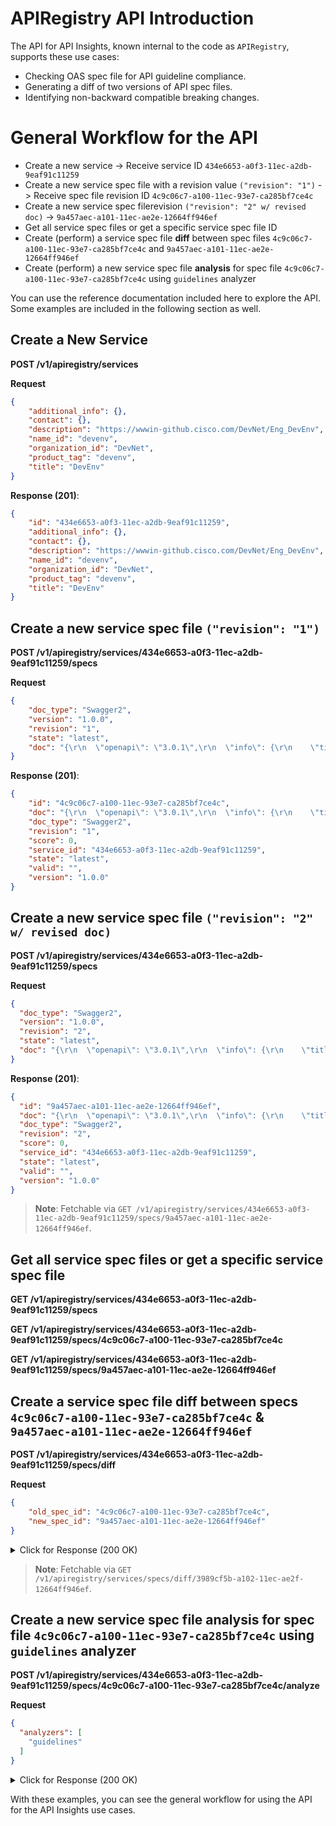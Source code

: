 # APIRegistry API Introduction 

The API for API Insights, known internal to the code as `APIRegistry`, supports these use cases:
* Checking OAS spec file for API guideline compliance. 
* Generating a diff of two versions of API spec files.
* Identifying non-backward compatible breaking changes.

# General Workflow for the API

- Create a new service -> Receive service ID `434e6653-a0f3-11ec-a2db-9eaf91c11259`
- Create a new service spec file with a revision value `("revision": "1")` -> Receive spec file revision ID `4c9c06c7-a100-11ec-93e7-ca285bf7ce4c`
- Create a new service spec filerevision `("revision": "2" w/ revised doc)` -> `9a457aec-a101-11ec-ae2e-12664ff946ef`
- Get all service spec files or get a specific service spec file ID
- Create (perform) a service spec file **diff** between spec files `4c9c06c7-a100-11ec-93e7-ca285bf7ce4c` and `9a457aec-a101-11ec-ae2e-12664ff946ef`
- Create (perform) a new service spec file **analysis** for spec file `4c9c06c7-a100-11ec-93e7-ca285bf7ce4c` using `guidelines` analyzer

You can use the reference documentation included here to explore the API. Some examples are included in the following section as well.

## Create a New Service

**POST /v1/apiregistry/services**

**Request**
```json
{
    "additional_info": {},
    "contact": {},
    "description": "https://wwwin-github.cisco.com/DevNet/Eng_DevEnv",
    "name_id": "devenv",
    "organization_id": "DevNet",
    "product_tag": "devenv",
    "title": "DevEnv"
}
```
**Response (201)**:
```json
{
    "id": "434e6653-a0f3-11ec-a2db-9eaf91c11259",
    "additional_info": {},
    "contact": {},
    "description": "https://wwwin-github.cisco.com/DevNet/Eng_DevEnv",
    "name_id": "devenv",
    "organization_id": "DevNet",
    "product_tag": "devenv",
    "title": "DevEnv"
}
```

## Create a new service spec file `("revision": "1")`

**POST /v1/apiregistry/services/434e6653-a0f3-11ec-a2db-9eaf91c11259/specs**

**Request**
```json
{
    "doc_type": "Swagger2",
    "version": "1.0.0",
    "revision": "1",
    "state": "latest",
    "doc": "{\r\n  \"openapi\": \"3.0.1\",\r\n  \"info\": {\r\n    \"title\": \"User Service\",\r\n    \"version\": \"1.0.0\"\r\n  },\r\n  \"paths\": {\r\n    \"\/users\": {\r\n      \"post\": {\r\n        \"requestBody\": {\r\n          \"content\": {\r\n            \"application\/json\": {\r\n              \"schema\": {\r\n                \"properties\": {\r\n                  \"name\": {\r\n                    \"type\": \"string\"\r\n                  }\r\n                },\r\n                \"required\": [\r\n                  \"name\"\r\n                ],\r\n                \"type\": \"object\"\r\n              }\r\n            }\r\n          },\r\n          \"required\": true\r\n        },\r\n        \"responses\": {\r\n          \"201\": {\r\n            \"description\": \"Created\",\r\n            \"content\": {\r\n              \"application\/json\": {\r\n                \"schema\": {\r\n                  \"properties\": {\r\n                    \"id\": {\r\n                      \"type\": \"string\"\r\n                    }\r\n                  },\r\n                  \"required\": [\r\n                    \"id\"\r\n                  ],\r\n                  \"type\": \"object\"\r\n                }\r\n              }\r\n            }\r\n          }\r\n        }\r\n      }\r\n    },\r\n    \"\/users\/{userId}\": {\r\n      \"get\": {\r\n        \"parameters\": [\r\n          {\r\n            \"name\": \"userId\",\r\n            \"in\": \"path\",\r\n            \"required\": true,\r\n            \"schema\": {\r\n              \"type\": \"string\"\r\n            }\r\n          }\r\n        ],\r\n        \"responses\": {\r\n          \"200\": {\r\n            \"description\": \"The user\",\r\n            \"content\": {\r\n              \"application\/json\": {\r\n                \"schema\": {\r\n                  \"properties\": {\r\n                    \"name\": {\r\n                      \"type\": \"string\"\r\n                    }\r\n                  },\r\n                  \"required\": [\r\n                    \"name\"\r\n                  ],\r\n                  \"type\": \"object\"\r\n                }\r\n              }\r\n            }\r\n          }\r\n        }\r\n      }\r\n    }\r\n  }\r\n}"
}
```
**Response (201)**:
```json
{
    "id": "4c9c06c7-a100-11ec-93e7-ca285bf7ce4c",
    "doc": "{\r\n  \"openapi\": \"3.0.1\",\r\n  \"info\": {\r\n    \"title\": \"User Service\",\r\n    \"version\": \"1.0.0\"\r\n  },\r\n  \"paths\": {\r\n    \"/users\": {\r\n      \"post\": {\r\n        \"requestBody\": {\r\n          \"content\": {\r\n            \"application/json\": {\r\n              \"schema\": {\r\n                \"properties\": {\r\n                  \"name\": {\r\n                    \"type\": \"string\"\r\n                  }\r\n                },\r\n                \"required\": [\r\n                  \"name\"\r\n                ],\r\n                \"type\": \"object\"\r\n              }\r\n            }\r\n          },\r\n          \"required\": true\r\n        },\r\n        \"responses\": {\r\n          \"201\": {\r\n            \"description\": \"Created\",\r\n            \"content\": {\r\n              \"application/json\": {\r\n                \"schema\": {\r\n                  \"properties\": {\r\n                    \"id\": {\r\n                      \"type\": \"string\"\r\n                    }\r\n                  },\r\n                  \"required\": [\r\n                    \"id\"\r\n                  ],\r\n                  \"type\": \"object\"\r\n                }\r\n              }\r\n            }\r\n          }\r\n        }\r\n      }\r\n    },\r\n    \"/users/{userId}\": {\r\n      \"get\": {\r\n        \"parameters\": [\r\n          {\r\n            \"name\": \"userId\",\r\n            \"in\": \"path\",\r\n            \"required\": true,\r\n            \"schema\": {\r\n              \"type\": \"string\"\r\n            }\r\n          }\r\n        ],\r\n        \"responses\": {\r\n          \"200\": {\r\n            \"description\": \"The user\",\r\n            \"content\": {\r\n              \"application/json\": {\r\n                \"schema\": {\r\n                  \"properties\": {\r\n                    \"name\": {\r\n                      \"type\": \"string\"\r\n                    }\r\n                  },\r\n                  \"required\": [\r\n                    \"name\"\r\n                  ],\r\n                  \"type\": \"object\"\r\n                }\r\n              }\r\n            }\r\n          }\r\n        }\r\n      }\r\n    }\r\n  }\r\n}",
    "doc_type": "Swagger2",
    "revision": "1",
    "score": 0,
    "service_id": "434e6653-a0f3-11ec-a2db-9eaf91c11259",
    "state": "latest",
    "valid": "",
    "version": "1.0.0"
}
```

## Create a new service spec file `("revision": "2" w/ revised doc)`

**POST /v1/apiregistry/services/434e6653-a0f3-11ec-a2db-9eaf91c11259/specs**

**Request**
```json
{
  "doc_type": "Swagger2",
  "version": "1.0.0",
  "revision": "2",
  "state": "latest",
  "doc": "{\r\n  \"openapi\": \"3.0.1\",\r\n  \"info\": {\r\n    \"title\": \"User Service\",\r\n    \"version\": \"1.0.0\"\r\n  },\r\n  \"paths\": {\r\n    \"\/users\": {\r\n      \"post\": {\r\n        \"requestBody\": {\r\n          \"content\": {\r\n            \"application\/json\": {\r\n              \"schema\": {\r\n                \"properties\": {\r\n                  \"name\": {\r\n                    \"type\": \"string\"\r\n                  }\r\n                },\r\n                \"required\": [\r\n                  \"name\"\r\n                ],\r\n                \"type\": \"object\"\r\n              }\r\n            }\r\n          },\r\n          \"required\": true\r\n        },\r\n        \"responses\": {\r\n          \"201\": {\r\n            \"description\": \"Created\",\r\n            \"content\": {\r\n              \"application\/json\": {\r\n                \"schema\": {\r\n                  \"properties\": {\r\n                    \"id\": {\r\n                      \"type\": \"string\"\r\n                    }\r\n                  },\r\n                  \"required\": [\r\n                    \"id\"\r\n                  ],\r\n                  \"type\": \"object\"\r\n                }\r\n              }\r\n            }\r\n          }\r\n        }\r\n      }\r\n    }\r\n  }\r\n}"
}
```
**Response (201)**:
```json
{
  "id": "9a457aec-a101-11ec-ae2e-12664ff946ef",
  "doc": "{\r\n  \"openapi\": \"3.0.1\",\r\n  \"info\": {\r\n    \"title\": \"User Service\",\r\n    \"version\": \"1.0.0\"\r\n  },\r\n  \"paths\": {\r\n    \"/users\": {\r\n      \"post\": {\r\n        \"requestBody\": {\r\n          \"content\": {\r\n            \"application/json\": {\r\n              \"schema\": {\r\n                \"properties\": {\r\n                  \"name\": {\r\n                    \"type\": \"string\"\r\n                  }\r\n                },\r\n                \"required\": [\r\n                  \"name\"\r\n                ],\r\n                \"type\": \"object\"\r\n              }\r\n            }\r\n          },\r\n          \"required\": true\r\n        },\r\n        \"responses\": {\r\n          \"201\": {\r\n            \"description\": \"Created\",\r\n            \"content\": {\r\n              \"application/json\": {\r\n                \"schema\": {\r\n                  \"properties\": {\r\n                    \"id\": {\r\n                      \"type\": \"string\"\r\n                    }\r\n                  },\r\n                  \"required\": [\r\n                    \"id\"\r\n                  ],\r\n                  \"type\": \"object\"\r\n                }\r\n              }\r\n            }\r\n          }\r\n        }\r\n      }\r\n    }\r\n  }\r\n}",
  "doc_type": "Swagger2",
  "revision": "2",
  "score": 0,
  "service_id": "434e6653-a0f3-11ec-a2db-9eaf91c11259",
  "state": "latest",
  "valid": "",
  "version": "1.0.0"
}
```

> **Note**: Fetchable via `GET /v1/apiregistry/services/434e6653-a0f3-11ec-a2db-9eaf91c11259/specs/9a457aec-a101-11ec-ae2e-12664ff946ef`.

## Get all service spec files or get a specific service spec file

**GET /v1/apiregistry/services/434e6653-a0f3-11ec-a2db-9eaf91c11259/specs**

**GET /v1/apiregistry/services/434e6653-a0f3-11ec-a2db-9eaf91c11259/specs/4c9c06c7-a100-11ec-93e7-ca285bf7ce4c**

**GET /v1/apiregistry/services/434e6653-a0f3-11ec-a2db-9eaf91c11259/specs/9a457aec-a101-11ec-ae2e-12664ff946ef**

## Create a service spec file diff between specs `4c9c06c7-a100-11ec-93e7-ca285bf7ce4c` & `9a457aec-a101-11ec-ae2e-12664ff946ef`

**POST /v1/apiregistry/services/434e6653-a0f3-11ec-a2db-9eaf91c11259/specs/diff**

**Request**
```json
{
    "old_spec_id": "4c9c06c7-a100-11ec-93e7-ca285bf7ce4c",
    "new_spec_id": "9a457aec-a101-11ec-ae2e-12664ff946ef"
}
```
<details>
<summary> Click for Response (200 OK)</summary>

<pre><code>
{
    "id": "3989cf5b-a102-11ec-ae2f-12664ff946ef",
    "new_spec_id": "9a457aec-a101-11ec-ae2e-12664ff946ef",
    "old_spec_id": "4c9c06c7-a100-11ec-93e7-ca285bf7ce4c",
    "result": {
        "changedElements": [
            null
        ],
        "changedExtensions": null,
        "changedOperations": [],
        "changedSchemas": [],
        "compatible": true,
        "deprecatedEndpoints": [],
        "different": false,
        "incompatible": false,
        "missingEndpoints": [],
        "newEndpoints": [],
        "newSpecOpenApi": {
            "components": null,
            "extensions": null,
            "externalDocs": null,
            "info": {
                "contact": null,
                "description": null,
                "extensions": null,
                "license": null,
                "termsOfService": null,
                "title": "User Service",
                "version": "1.0.0"
            },
            "openapi": "3.0.1",
            "paths": {
                "/users": {
                    "$ref": null,
                    "delete": null,
                    "description": null,
                    "extensions": null,
                    "get": null,
                    "head": null,
                    "options": null,
                    "parameters": null,
                    "patch": null,
                    "post": {
                        "callbacks": null,
                        "deprecated": null,
                        "description": null,
                        "extensions": null,
                        "externalDocs": null,
                        "operationId": null,
                        "parameters": null,
                        "requestBody": {
                            "$ref": null,
                            "content": {
                                "application/json": {
                                    "encoding": null,
                                    "example": null,
                                    "exampleSetFlag": false,
                                    "examples": null,
                                    "extensions": null,
                                    "schema": {
                                        "$ref": null,
                                        "additionalProperties": null,
                                        "default": null,
                                        "deprecated": null,
                                        "description": null,
                                        "discriminator": null,
                                        "enum": null,
                                        "example": null,
                                        "exampleSetFlag": false,
                                        "exclusiveMaximum": null,
                                        "exclusiveMinimum": null,
                                        "extensions": null,
                                        "externalDocs": null,
                                        "format": null,
                                        "maxItems": null,
                                        "maxLength": null,
                                        "maxProperties": null,
                                        "maximum": null,
                                        "minItems": null,
                                        "minLength": null,
                                        "minProperties": null,
                                        "minimum": null,
                                        "multipleOf": null,
                                        "not": null,
                                        "nullable": null,
                                        "pattern": null,
                                        "properties": {
                                            "name": {
                                                "$ref": null,
                                                "additionalProperties": null,
                                                "default": null,
                                                "deprecated": null,
                                                "description": null,
                                                "discriminator": null,
                                                "enum": null,
                                                "example": null,
                                                "exampleSetFlag": false,
                                                "exclusiveMaximum": null,
                                                "exclusiveMinimum": null,
                                                "extensions": null,
                                                "externalDocs": null,
                                                "format": null,
                                                "maxItems": null,
                                                "maxLength": null,
                                                "maxProperties": null,
                                                "maximum": null,
                                                "minItems": null,
                                                "minLength": null,
                                                "minProperties": null,
                                                "minimum": null,
                                                "multipleOf": null,
                                                "not": null,
                                                "nullable": null,
                                                "pattern": null,
                                                "properties": null,
                                                "readOnly": null,
                                                "required": null,
                                                "title": null,
                                                "type": "string",
                                                "uniqueItems": null,
                                                "writeOnly": null,
                                                "xml": null
                                            }
                                        },
                                        "readOnly": null,
                                        "required": [
                                            "name"
                                        ],
                                        "title": null,
                                        "type": "object",
                                        "uniqueItems": null,
                                        "writeOnly": null,
                                        "xml": null
                                    }
                                }
                            },
                            "description": null,
                            "extensions": null,
                            "required": true
                        },
                        "responses": {
                            "201": {
                                "$ref": null,
                                "content": {
                                    "application/json": {
                                        "encoding": null,
                                        "example": null,
                                        "exampleSetFlag": false,
                                        "examples": null,
                                        "extensions": null,
                                        "schema": {
                                            "$ref": null,
                                            "additionalProperties": null,
                                            "default": null,
                                            "deprecated": null,
                                            "description": null,
                                            "discriminator": null,
                                            "enum": null,
                                            "example": null,
                                            "exampleSetFlag": false,
                                            "exclusiveMaximum": null,
                                            "exclusiveMinimum": null,
                                            "extensions": null,
                                            "externalDocs": null,
                                            "format": null,
                                            "maxItems": null,
                                            "maxLength": null,
                                            "maxProperties": null,
                                            "maximum": null,
                                            "minItems": null,
                                            "minLength": null,
                                            "minProperties": null,
                                            "minimum": null,
                                            "multipleOf": null,
                                            "not": null,
                                            "nullable": null,
                                            "pattern": null,
                                            "properties": {
                                                "id": {
                                                    "$ref": null,
                                                    "additionalProperties": null,
                                                    "default": null,
                                                    "deprecated": null,
                                                    "description": null,
                                                    "discriminator": null,
                                                    "enum": null,
                                                    "example": null,
                                                    "exampleSetFlag": false,
                                                    "exclusiveMaximum": null,
                                                    "exclusiveMinimum": null,
                                                    "extensions": null,
                                                    "externalDocs": null,
                                                    "format": null,
                                                    "maxItems": null,
                                                    "maxLength": null,
                                                    "maxProperties": null,
                                                    "maximum": null,
                                                    "minItems": null,
                                                    "minLength": null,
                                                    "minProperties": null,
                                                    "minimum": null,
                                                    "multipleOf": null,
                                                    "not": null,
                                                    "nullable": null,
                                                    "pattern": null,
                                                    "properties": null,
                                                    "readOnly": null,
                                                    "required": null,
                                                    "title": null,
                                                    "type": "string",
                                                    "uniqueItems": null,
                                                    "writeOnly": null,
                                                    "xml": null
                                                }
                                            },
                                            "readOnly": null,
                                            "required": [
                                                "id"
                                            ],
                                            "title": null,
                                            "type": "object",
                                            "uniqueItems": null,
                                            "writeOnly": null,
                                            "xml": null
                                        }
                                    }
                                },
                                "description": "Created",
                                "extensions": null,
                                "headers": null,
                                "links": null
                            }
                        },
                        "security": null,
                        "servers": null,
                        "summary": null,
                        "tags": null
                    },
                    "put": null,
                    "servers": null,
                    "summary": null,
                    "trace": null
                },
                "/users/{userId}": {
                    "$ref": null,
                    "delete": null,
                    "description": null,
                    "extensions": null,
                    "get": {
                        "callbacks": null,
                        "deprecated": null,
                        "description": null,
                        "extensions": null,
                        "externalDocs": null,
                        "operationId": null,
                        "parameters": [],
                        "requestBody": null,
                        "responses": {
                            "200": {
                                "$ref": null,
                                "content": {
                                    "application/json": {
                                        "encoding": null,
                                        "example": null,
                                        "exampleSetFlag": false,
                                        "examples": null,
                                        "extensions": null,
                                        "schema": {
                                            "$ref": null,
                                            "additionalProperties": null,
                                            "default": null,
                                            "deprecated": null,
                                            "description": null,
                                            "discriminator": null,
                                            "enum": null,
                                            "example": null,
                                            "exampleSetFlag": false,
                                            "exclusiveMaximum": null,
                                            "exclusiveMinimum": null,
                                            "extensions": null,
                                            "externalDocs": null,
                                            "format": null,
                                            "maxItems": null,
                                            "maxLength": null,
                                            "maxProperties": null,
                                            "maximum": null,
                                            "minItems": null,
                                            "minLength": null,
                                            "minProperties": null,
                                            "minimum": null,
                                            "multipleOf": null,
                                            "not": null,
                                            "nullable": null,
                                            "pattern": null,
                                            "properties": {
                                                "name": {
                                                    "$ref": null,
                                                    "additionalProperties": null,
                                                    "default": null,
                                                    "deprecated": null,
                                                    "description": null,
                                                    "discriminator": null,
                                                    "enum": null,
                                                    "example": null,
                                                    "exampleSetFlag": false,
                                                    "exclusiveMaximum": null,
                                                    "exclusiveMinimum": null,
                                                    "extensions": null,
                                                    "externalDocs": null,
                                                    "format": null,
                                                    "maxItems": null,
                                                    "maxLength": null,
                                                    "maxProperties": null,
                                                    "maximum": null,
                                                    "minItems": null,
                                                    "minLength": null,
                                                    "minProperties": null,
                                                    "minimum": null,
                                                    "multipleOf": null,
                                                    "not": null,
                                                    "nullable": null,
                                                    "pattern": null,
                                                    "properties": null,
                                                    "readOnly": null,
                                                    "required": null,
                                                    "title": null,
                                                    "type": "string",
                                                    "uniqueItems": null,
                                                    "writeOnly": null,
                                                    "xml": null
                                                }
                                            },
                                            "readOnly": null,
                                            "required": [
                                                "name"
                                            ],
                                            "title": null,
                                            "type": "object",
                                            "uniqueItems": null,
                                            "writeOnly": null,
                                            "xml": null
                                        }
                                    }
                                },
                                "description": "The user",
                                "extensions": null,
                                "headers": null,
                                "links": null
                            }
                        },
                        "security": null,
                        "servers": null,
                        "summary": null,
                        "tags": null
                    },
                    "head": null,
                    "options": null,
                    "parameters": null,
                    "patch": null,
                    "post": null,
                    "put": null,
                    "servers": null,
                    "summary": null,
                    "trace": null
                }
            },
            "security": null,
            "servers": [
                {
                    "description": null,
                    "extensions": null,
                    "url": "/",
                    "variables": null
                }
            ],
            "tags": null
        },
        "oldSpecOpenApi": {
            "components": null,
            "extensions": null,
            "externalDocs": null,
            "info": {
                "contact": null,
                "description": null,
                "extensions": null,
                "license": null,
                "termsOfService": null,
                "title": "User Service",
                "version": "1.0.0"
            },
            "openapi": "3.0.1",
            "paths": {
                "/users": {
                    "$ref": null,
                    "delete": null,
                    "description": null,
                    "extensions": null,
                    "get": null,
                    "head": null,
                    "options": null,
                    "parameters": null,
                    "patch": null,
                    "post": {
                        "callbacks": null,
                        "deprecated": null,
                        "description": null,
                        "extensions": null,
                        "externalDocs": null,
                        "operationId": null,
                        "parameters": null,
                        "requestBody": {
                            "$ref": null,
                            "content": {
                                "application/json": {
                                    "encoding": null,
                                    "example": null,
                                    "exampleSetFlag": false,
                                    "examples": null,
                                    "extensions": null,
                                    "schema": {
                                        "$ref": null,
                                        "additionalProperties": null,
                                        "default": null,
                                        "deprecated": null,
                                        "description": null,
                                        "discriminator": null,
                                        "enum": null,
                                        "example": null,
                                        "exampleSetFlag": false,
                                        "exclusiveMaximum": null,
                                        "exclusiveMinimum": null,
                                        "extensions": null,
                                        "externalDocs": null,
                                        "format": null,
                                        "maxItems": null,
                                        "maxLength": null,
                                        "maxProperties": null,
                                        "maximum": null,
                                        "minItems": null,
                                        "minLength": null,
                                        "minProperties": null,
                                        "minimum": null,
                                        "multipleOf": null,
                                        "not": null,
                                        "nullable": null,
                                        "pattern": null,
                                        "properties": {
                                            "name": {
                                                "$ref": null,
                                                "additionalProperties": null,
                                                "default": null,
                                                "deprecated": null,
                                                "description": null,
                                                "discriminator": null,
                                                "enum": null,
                                                "example": null,
                                                "exampleSetFlag": false,
                                                "exclusiveMaximum": null,
                                                "exclusiveMinimum": null,
                                                "extensions": null,
                                                "externalDocs": null,
                                                "format": null,
                                                "maxItems": null,
                                                "maxLength": null,
                                                "maxProperties": null,
                                                "maximum": null,
                                                "minItems": null,
                                                "minLength": null,
                                                "minProperties": null,
                                                "minimum": null,
                                                "multipleOf": null,
                                                "not": null,
                                                "nullable": null,
                                                "pattern": null,
                                                "properties": null,
                                                "readOnly": null,
                                                "required": null,
                                                "title": null,
                                                "type": "string",
                                                "uniqueItems": null,
                                                "writeOnly": null,
                                                "xml": null
                                            }
                                        },
                                        "readOnly": null,
                                        "required": [
                                            "name"
                                        ],
                                        "title": null,
                                        "type": "object",
                                        "uniqueItems": null,
                                        "writeOnly": null,
                                        "xml": null
                                    }
                                }
                            },
                            "description": null,
                            "extensions": null,
                            "required": true
                        },
                        "responses": {
                            "201": {
                                "$ref": null,
                                "content": {
                                    "application/json": {
                                        "encoding": null,
                                        "example": null,
                                        "exampleSetFlag": false,
                                        "examples": null,
                                        "extensions": null,
                                        "schema": {
                                            "$ref": null,
                                            "additionalProperties": null,
                                            "default": null,
                                            "deprecated": null,
                                            "description": null,
                                            "discriminator": null,
                                            "enum": null,
                                            "example": null,
                                            "exampleSetFlag": false,
                                            "exclusiveMaximum": null,
                                            "exclusiveMinimum": null,
                                            "extensions": null,
                                            "externalDocs": null,
                                            "format": null,
                                            "maxItems": null,
                                            "maxLength": null,
                                            "maxProperties": null,
                                            "maximum": null,
                                            "minItems": null,
                                            "minLength": null,
                                            "minProperties": null,
                                            "minimum": null,
                                            "multipleOf": null,
                                            "not": null,
                                            "nullable": null,
                                            "pattern": null,
                                            "properties": {
                                                "id": {
                                                    "$ref": null,
                                                    "additionalProperties": null,
                                                    "default": null,
                                                    "deprecated": null,
                                                    "description": null,
                                                    "discriminator": null,
                                                    "enum": null,
                                                    "example": null,
                                                    "exampleSetFlag": false,
                                                    "exclusiveMaximum": null,
                                                    "exclusiveMinimum": null,
                                                    "extensions": null,
                                                    "externalDocs": null,
                                                    "format": null,
                                                    "maxItems": null,
                                                    "maxLength": null,
                                                    "maxProperties": null,
                                                    "maximum": null,
                                                    "minItems": null,
                                                    "minLength": null,
                                                    "minProperties": null,
                                                    "minimum": null,
                                                    "multipleOf": null,
                                                    "not": null,
                                                    "nullable": null,
                                                    "pattern": null,
                                                    "properties": null,
                                                    "readOnly": null,
                                                    "required": null,
                                                    "title": null,
                                                    "type": "string",
                                                    "uniqueItems": null,
                                                    "writeOnly": null,
                                                    "xml": null
                                                }
                                            },
                                            "readOnly": null,
                                            "required": [
                                                "id"
                                            ],
                                            "title": null,
                                            "type": "object",
                                            "uniqueItems": null,
                                            "writeOnly": null,
                                            "xml": null
                                        }
                                    }
                                },
                                "description": "Created",
                                "extensions": null,
                                "headers": null,
                                "links": null
                            }
                        },
                        "security": null,
                        "servers": null,
                        "summary": null,
                        "tags": null
                    },
                    "put": null,
                    "servers": null,
                    "summary": null,
                    "trace": null
                },
                "/users/{userId}": {
                    "$ref": null,
                    "delete": null,
                    "description": null,
                    "extensions": null,
                    "get": {
                        "callbacks": null,
                        "deprecated": null,
                        "description": null,
                        "extensions": null,
                        "externalDocs": null,
                        "operationId": null,
                        "parameters": [
                            {
                                "$ref": null,
                                "allowEmptyValue": null,
                                "allowReserved": null,
                                "content": null,
                                "deprecated": null,
                                "description": null,
                                "example": null,
                                "examples": null,
                                "explode": false,
                                "extensions": null,
                                "in": "path",
                                "name": "userId",
                                "required": true,
                                "schema": {
                                    "$ref": null,
                                    "additionalProperties": null,
                                    "default": null,
                                    "deprecated": null,
                                    "description": null,
                                    "discriminator": null,
                                    "enum": null,
                                    "example": null,
                                    "exampleSetFlag": false,
                                    "exclusiveMaximum": null,
                                    "exclusiveMinimum": null,
                                    "extensions": null,
                                    "externalDocs": null,
                                    "format": null,
                                    "maxItems": null,
                                    "maxLength": null,
                                    "maxProperties": null,
                                    "maximum": null,
                                    "minItems": null,
                                    "minLength": null,
                                    "minProperties": null,
                                    "minimum": null,
                                    "multipleOf": null,
                                    "not": null,
                                    "nullable": null,
                                    "pattern": null,
                                    "properties": null,
                                    "readOnly": null,
                                    "required": null,
                                    "title": null,
                                    "type": "string",
                                    "uniqueItems": null,
                                    "writeOnly": null,
                                    "xml": null
                                },
                                "style": "SIMPLE"
                            }
                        ],
                        "requestBody": null,
                        "responses": {
                            "200": {
                                "$ref": null,
                                "content": {
                                    "application/json": {
                                        "encoding": null,
                                        "example": null,
                                        "exampleSetFlag": false,
                                        "examples": null,
                                        "extensions": null,
                                        "schema": {
                                            "$ref": null,
                                            "additionalProperties": null,
                                            "default": null,
                                            "deprecated": null,
                                            "description": null,
                                            "discriminator": null,
                                            "enum": null,
                                            "example": null,
                                            "exampleSetFlag": false,
                                            "exclusiveMaximum": null,
                                            "exclusiveMinimum": null,
                                            "extensions": null,
                                            "externalDocs": null,
                                            "format": null,
                                            "maxItems": null,
                                            "maxLength": null,
                                            "maxProperties": null,
                                            "maximum": null,
                                            "minItems": null,
                                            "minLength": null,
                                            "minProperties": null,
                                            "minimum": null,
                                            "multipleOf": null,
                                            "not": null,
                                            "nullable": null,
                                            "pattern": null,
                                            "properties": {
                                                "name": {
                                                    "$ref": null,
                                                    "additionalProperties": null,
                                                    "default": null,
                                                    "deprecated": null,
                                                    "description": null,
                                                    "discriminator": null,
                                                    "enum": null,
                                                    "example": null,
                                                    "exampleSetFlag": false,
                                                    "exclusiveMaximum": null,
                                                    "exclusiveMinimum": null,
                                                    "extensions": null,
                                                    "externalDocs": null,
                                                    "format": null,
                                                    "maxItems": null,
                                                    "maxLength": null,
                                                    "maxProperties": null,
                                                    "maximum": null,
                                                    "minItems": null,
                                                    "minLength": null,
                                                    "minProperties": null,
                                                    "minimum": null,
                                                    "multipleOf": null,
                                                    "not": null,
                                                    "nullable": null,
                                                    "pattern": null,
                                                    "properties": null,
                                                    "readOnly": null,
                                                    "required": null,
                                                    "title": null,
                                                    "type": "string",
                                                    "uniqueItems": null,
                                                    "writeOnly": null,
                                                    "xml": null
                                                }
                                            },
                                            "readOnly": null,
                                            "required": [
                                                "name"
                                            ],
                                            "title": null,
                                            "type": "object",
                                            "uniqueItems": null,
                                            "writeOnly": null,
                                            "xml": null
                                        }
                                    }
                                },
                                "description": "The user",
                                "extensions": null,
                                "headers": null,
                                "links": null
                            }
                        },
                        "security": null,
                        "servers": null,
                        "summary": null,
                        "tags": null
                    },
                    "head": null,
                    "options": null,
                    "parameters": null,
                    "patch": null,
                    "post": null,
                    "put": null,
                    "servers": null,
                    "summary": null,
                    "trace": null
                }
            },
            "security": null,
            "servers": [
                {
                    "description": null,
                    "extensions": null,
                    "url": "/",
                    "variables": null
                }
            ],
            "tags": null
        },
        "unchanged": true
    },
    "service_id": "434e6653-a0f3-11ec-a2db-9eaf91c11259",
    "status": "Diffed"
}
</code></pre>
</details>

> **Note**: Fetchable via `GET /v1/apiregistry/services/specs/diff/3989cf5b-a102-11ec-ae2f-12664ff946ef`.

## Create a new service spec file analysis for spec file `4c9c06c7-a100-11ec-93e7-ca285bf7ce4c` using `guidelines` analyzer

**POST /v1/apiregistry/services/434e6653-a0f3-11ec-a2db-9eaf91c11259/specs/4c9c06c7-a100-11ec-93e7-ca285bf7ce4c/analyze**

**Request**
```json
{
  "analyzers": [
    "guidelines"
  ]
}
```

<details>
<summary> Click for Response (200 OK) </summary>

<pre><code>
{
    "results": {
        "guidelines": {
            "id": "d99865d5-a106-11ec-8859-52d3a6b0066b",
            "analyzer": "guidelines",
            "result": [
                {
                    "code": "oas3-api-servers",
                    "message": "OpenAPI `servers` must be present and non-empty array.",
                    "path": [],
                    "range": {
                        "end": {
                            "character": 34,
                            "line": 75
                        },
                        "start": {
                            "character": 0,
                            "line": 0
                        }
                    },
                    "severity": 0,
                    "source": "/tmp/lint-1646981127460320742-in-3458901767.json"
                },
                {
                    "code": "oas3-path-based-versioning-error",
                    "message": "API uses path-based versioning. (https://apistyleguide.cisco.com/#rest-versioning/API.REST.VERSION.01)",
                    "path": [],
                    "range": {
                        "end": {
                            "character": 34,
                            "line": 75
                        },
                        "start": {
                            "character": 0,
                            "line": 0
                        }
                    },
                    "severity": 0,
                    "source": "/tmp/lint-1646981127460320742-in-3458901767.json"
                },
                {
                    "code": "openapi-tags",
                    "message": "OpenAPI object should have non-empty `tags` array.",
                    "path": [],
                    "range": {
                        "end": {
                            "character": 34,
                            "line": 75
                        },
                        "start": {
                            "character": 0,
                            "line": 0
                        }
                    },
                    "severity": 1,
                    "source": "/tmp/lint-1646981127460320742-in-3458901767.json"
                },
                {
                    "code": "info-contact",
                    "message": "Info object should contain `contact` object.",
                    "path": [
                        "info"
                    ],
                    "range": {
                        "end": {
                            "character": 22,
                            "line": 4
                        },
                        "start": {
                            "character": 9,
                            "line": 2
                        }
                    },
                    "severity": 1,
                    "source": "/tmp/lint-1646981127460320742-in-3458901767.json"
                },
                {
                    "code": "info-description",
                    "message": "OpenAPI object info `description` must be present and non-empty string.",
                    "path": [
                        "info"
                    ],
                    "range": {
                        "end": {
                            "character": 22,
                            "line": 4
                        },
                        "start": {
                            "character": 9,
                            "line": 2
                        }
                    },
                    "severity": 1,
                    "source": "/tmp/lint-1646981127460320742-in-3458901767.json"
                },
                {
                    "code": "info-license",
                    "message": "OpenAPI object `info` should contain a `license` object.",
                    "path": [
                        "info"
                    ],
                    "range": {
                        "end": {
                            "character": 22,
                            "line": 4
                        },
                        "start": {
                            "character": 9,
                            "line": 2
                        }
                    },
                    "severity": 1,
                    "source": "/tmp/lint-1646981127460320742-in-3458901767.json"
                },
                {
                    "code": "license-url",
                    "message": "License object should include `url`.",
                    "path": [
                        "info"
                    ],
                    "range": {
                        "end": {
                            "character": 22,
                            "line": 4
                        },
                        "start": {
                            "character": 9,
                            "line": 2
                        }
                    },
                    "severity": 1,
                    "source": "/tmp/lint-1646981127460320742-in-3458901767.json"
                },
                {
                    "code": "authenticate-requests",
                    "message": "API.REST.SECURITY.03: My API authenticates and authorizes all requests (https://apistyleguide.cisco.com/#rest-security/API.REST.SECURITY.03)",
                    "path": [
                        "paths",
                        "/users",
                        "post"
                    ],
                    "range": {
                        "end": {
                            "character": 34,
                            "line": 41
                        },
                        "start": {
                            "character": 13,
                            "line": 8
                        }
                    },
                    "severity": 1,
                    "source": "/tmp/lint-1646981127460320742-in-3458901767.json"
                },
                {
                    "code": "operation-description",
                    "message": "Operation `description` must be present and non-empty string.",
                    "path": [
                        "paths",
                        "/users",
                        "post"
                    ],
                    "range": {
                        "end": {
                            "character": 34,
                            "line": 41
                        },
                        "start": {
                            "character": 13,
                            "line": 8
                        }
                    },
                    "severity": 1,
                    "source": "/tmp/lint-1646981127460320742-in-3458901767.json"
                },
                {
                    "code": "operation-operationId",
                    "message": "Operation should have an `operationId`.",
                    "path": [
                        "paths",
                        "/users",
                        "post"
                    ],
                    "range": {
                        "end": {
                            "character": 34,
                            "line": 41
                        },
                        "start": {
                            "character": 13,
                            "line": 8
                        }
                    },
                    "severity": 1,
                    "source": "/tmp/lint-1646981127460320742-in-3458901767.json"
                },
                {
                    "code": "operation-tags",
                    "message": "Operation should have non-empty `tags` array.",
                    "path": [
                        "paths",
                        "/users",
                        "post"
                    ],
                    "range": {
                        "end": {
                            "character": 34,
                            "line": 41
                        },
                        "start": {
                            "character": 13,
                            "line": 8
                        }
                    },
                    "severity": 1,
                    "source": "/tmp/lint-1646981127460320742-in-3458901767.json"
                },
                {
                    "code": "operation-default-response",
                    "message": "Operations must have a default response.",
                    "path": [
                        "paths",
                        "/users",
                        "post",
                        "responses"
                    ],
                    "range": {
                        "end": {
                            "character": 34,
                            "line": 41
                        },
                        "start": {
                            "character": 20,
                            "line": 27
                        }
                    },
                    "severity": 1,
                    "source": "/tmp/lint-1646981127460320742-in-3458901767.json"
                },
                {
                    "code": "date-response-header-requirement",
                    "message": "All responses must include a 'Date' header (https://apistyleguide.cisco.com/#rest-style/API.REST.STYLE.16)",
                    "path": [
                        "paths",
                        "/users",
                        "post",
                        "responses",
                        "201"
                    ],
                    "range": {
                        "end": {
                            "character": 34,
                            "line": 41
                        },
                        "start": {
                            "character": 16,
                            "line": 28
                        }
                    },
                    "severity": 0,
                    "source": "/tmp/lint-1646981127460320742-in-3458901767.json"
                },
                {
                    "code": "post-header",
                    "message": "POST operations that create resources should include a Location header (https://apistyleguide.cisco.com/#rest-style/API.REST.STYLE.02)",
                    "path": [
                        "paths",
                        "/users",
                        "post",
                        "responses",
                        "201"
                    ],
                    "range": {
                        "end": {
                            "character": 34,
                            "line": 41
                        },
                        "start": {
                            "character": 16,
                            "line": 28
                        }
                    },
                    "severity": 0,
                    "source": "/tmp/lint-1646981127460320742-in-3458901767.json"
                },
                {
                    "code": "tracking-id-header-requirement",
                    "message": "All responses must include a 'TrackingID' header (https://apistyleguide.cisco.com/#rest-style/API.REST.STYLE.18)",
                    "path": [
                        "paths",
                        "/users",
                        "post",
                        "responses",
                        "201"
                    ],
                    "range": {
                        "end": {
                            "character": 34,
                            "line": 41
                        },
                        "start": {
                            "character": 16,
                            "line": 28
                        }
                    },
                    "severity": 1,
                    "source": "/tmp/lint-1646981127460320742-in-3458901767.json"
                },
                {
                    "code": "authenticate-requests",
                    "message": "API.REST.SECURITY.03: My API authenticates and authorizes all requests (https://apistyleguide.cisco.com/#rest-security/API.REST.SECURITY.03)",
                    "path": [
                        "paths",
                        "/users/{userId}",
                        "get"
                    ],
                    "range": {
                        "end": {
                            "character": 34,
                            "line": 75
                        },
                        "start": {
                            "character": 12,
                            "line": 50
                        }
                    },
                    "severity": 1,
                    "source": "/tmp/lint-1646981127460320742-in-3458901767.json"
                },
                {
                    "code": "operation-description",
                    "message": "Operation `description` must be present and non-empty string.",
                    "path": [
                        "paths",
                        "/users/{userId}",
                        "get"
                    ],
                    "range": {
                        "end": {
                            "character": 34,
                            "line": 75
                        },
                        "start": {
                            "character": 12,
                            "line": 50
                        }
                    },
                    "severity": 1,
                    "source": "/tmp/lint-1646981127460320742-in-3458901767.json"
                },
                {
                    "code": "operation-operationId",
                    "message": "Operation should have an `operationId`.",
                    "path": [
                        "paths",
                        "/users/{userId}",
                        "get"
                    ],
                    "range": {
                        "end": {
                            "character": 34,
                            "line": 75
                        },
                        "start": {
                            "character": 12,
                            "line": 50
                        }
                    },
                    "severity": 1,
                    "source": "/tmp/lint-1646981127460320742-in-3458901767.json"
                },
                {
                    "code": "operation-tags",
                    "message": "Operation should have non-empty `tags` array.",
                    "path": [
                        "paths",
                        "/users/{userId}",
                        "get"
                    ],
                    "range": {
                        "end": {
                            "character": 34,
                            "line": 75
                        },
                        "start": {
                            "character": 12,
                            "line": 50
                        }
                    },
                    "severity": 1,
                    "source": "/tmp/lint-1646981127460320742-in-3458901767.json"
                },
                {
                    "code": "oas3-parameter-description",
                    "message": "Parameter objects should have a `description`.",
                    "path": [
                        "paths",
                        "/users/{userId}",
                        "get",
                        "parameters",
                        "0"
                    ],
                    "range": {
                        "end": {
                            "character": 30,
                            "line": 57
                        },
                        "start": {
                            "character": 10,
                            "line": 52
                        }
                    },
                    "severity": 1,
                    "source": "/tmp/lint-1646981127460320742-in-3458901767.json"
                },
                {
                    "code": "operation-default-response",
                    "message": "Operations must have a default response.",
                    "path": [
                        "paths",
                        "/users/{userId}",
                        "get",
                        "responses"
                    ],
                    "range": {
                        "end": {
                            "character": 34,
                            "line": 75
                        },
                        "start": {
                            "character": 20,
                            "line": 61
                        }
                    },
                    "severity": 1,
                    "source": "/tmp/lint-1646981127460320742-in-3458901767.json"
                },
                {
                    "code": "date-response-header-requirement",
                    "message": "All responses must include a 'Date' header (https://apistyleguide.cisco.com/#rest-style/API.REST.STYLE.16)",
                    "path": [
                        "paths",
                        "/users/{userId}",
                        "get",
                        "responses",
                        "200"
                    ],
                    "range": {
                        "end": {
                            "character": 34,
                            "line": 75
                        },
                        "start": {
                            "character": 16,
                            "line": 62
                        }
                    },
                    "severity": 0,
                    "source": "/tmp/lint-1646981127460320742-in-3458901767.json"
                },
                {
                    "code": "tracking-id-header-requirement",
                    "message": "All responses must include a 'TrackingID' header (https://apistyleguide.cisco.com/#rest-style/API.REST.STYLE.18)",
                    "path": [
                        "paths",
                        "/users/{userId}",
                        "get",
                        "responses",
                        "200"
                    ],
                    "range": {
                        "end": {
                            "character": 34,
                            "line": 75
                        },
                        "start": {
                            "character": 16,
                            "line": 62
                        }
                    },
                    "severity": 1,
                    "source": "/tmp/lint-1646981127460320742-in-3458901767.json"
                },
                {
                    "code": "reason-phrase",
                    "message": "Reason phrase \"The user\" needs to match \"OK\"",
                    "path": [
                        "paths",
                        "/users/{userId}",
                        "get",
                        "responses",
                        "200",
                        "description"
                    ],
                    "range": {
                        "end": {
                            "character": 37,
                            "line": 63
                        },
                        "start": {
                            "character": 27,
                            "line": 63
                        }
                    },
                    "severity": 1,
                    "source": "/tmp/lint-1646981127460320742-in-3458901767.json"
                }
            ],
            "score": 0,
            "service_id": "434e6653-a0f3-11ec-a2db-9eaf91c11259",
            "spec_id": "4c9c06c7-a100-11ec-93e7-ca285bf7ce4c",
            "status": "Analyzed"
        }
    }
}
</code></pre>
</details>

With these examples, you can see the general workflow for using the API for the API Insights use cases.